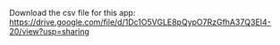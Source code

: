 Download the csv file for this app:
https://drive.google.com/file/d/1Dc1O5VGLE8pQypO7RzGfhA37Q3EI4-20/view?usp=sharing
